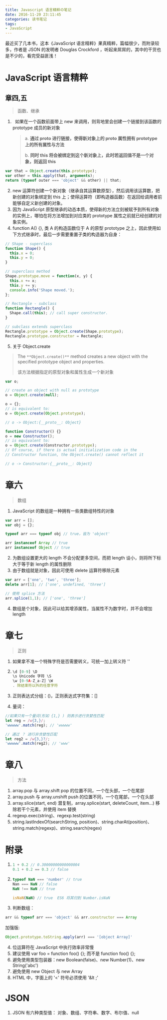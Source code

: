 ```yaml
---
title: Javascript 语言精粹の笔记
date: 2016-11-20 23:11:45
categories: 读书笔记
tags:
- JavaScript
---
```


最近买了几本书，这本《JavaScript 语言精粹》果真精粹，篇幅很少，而附录较多，作者是 JSON 的发明者 Douglas Crockford ，听起来屌屌的，其中的干货也是不少的，看完受益匪浅！
<!-- more -->
# JavaScript 语言精粹

## 章四,五

> 函数、继承

1.   如果在一个函数前面带上 new 来调用，则背地里会创建一个链接到该函数的 prototype 成员的新对象

   > a. **通过 __proto__ 进行链接，使得新对象上的 __proto__ 属性拥有 prototype 上的所有属性与方法**
   >
   > b. **同时 this 将会被绑定到这个新对象上，此时若返回值不是一个对象，则返回 this**

```js
var that = Object.create(this.prototype);
var other = this.apply(that, arguments);
return (typeof outer === 'object' && other) || that;
```



2. new 运算符创建一个新对象（继承自其运算数原型），然后调用该运算数，把新创建的对象绑定到 this 上；使得运算符（即构造器函数）在返回给调用者前能够自定义新创建的对象。
3. 因为 JavaScript 原型继承的动态本质，使得新的方法立刻被赋予到所有对象的实例上，哪怕在将方法增加到对应类的 prototype 属性之前就已经创建的对象实例。
4. function A() {}, 类 A 的构造函数位于 A 的原型 prototype 之上，因此使用如下方式继承时，最后一步需要重置子类的构造器为自身：

```js
// Shape - superclass
function Shape() {
  this.x = 0;
  this.y = 0;
}

// superclass method
Shape.prototype.move = function(x, y) {
  this.x += x;
  this.y += y;
  console.info('Shape moved.');
};

// Rectangle - subclass
function Rectangle() {
  Shape.call(this); // call super constructor.
}

// subclass extends superclass
Rectangle.prototype = Object.create(Shape.prototype);
Rectangle.prototype.constructor = Rectangle;
```

5. 关于 Object.create

> The `**Object.create()**` method creates a new object with the specified prototype object and properties.
>
> 该方法根据指定的原型对象和属性生成一个新对象

```js
var o;

// create an object with null as prototype
o = Object.create(null);

o = {};
// is equivalent to:
o = Object.create(Object.prototype);

// o -> Object:{__proto__: Object}

function Constructor() {}
o = new Constructor();
// is equivalent to:
o = Object.create(Constructor.prototype);
// Of course, if there is actual initialization code in the
// Constructor function, the Object.create() cannot reflect it

// o -> Constructor:{__proto__: Object}

```



# 章六

> 数组



1. JavaScript 的数组是一种拥有一些类数组特性的对象

```js
var arr = [];
var obj = {};

typeof arr === typeof obj // true，皆为 'object'

arr instanceof Array // true
arr instanceof Object // true

```

2. 为数组设置更大的 length 不会分配更多空间，而把 length 设小，则将所下标大于等于新 length 的属性删除
3. 由于数组就是对象，因此可使用 delete 运算符移除元素

```js
var arr = ['one', 'two', 'three'];
delete arr[1]; // ['one', undefined, 'three']

// 使用 splice 方法
arr.splice(1,1); // ['one', 'three']
```

4. 数组是个对象，因此可以给其增添属性，当属性不为数字时，并不会增加 length



# 章七

> 正则

1. 如果拿不准一个特殊字符是否需要转义，可统一加上转义符  '\'

2. ```js
   \d [0-9] \D
   \s Unicode 字符 \S
   \w [0-9A-Z_a-Z] \W
   . 除结束符以外的任意字符
   ```

3. 正则表达式分组：()，正则表达式字符集：[]

4. 量词：

```js
//如果只有一个量词(形如 {1,} ) 则表示进行贪婪性匹配
let reg = /w{3,}/;
'wwwww'.match(reg); // 'wwwww'

// 通过 ？ 进行非贪婪性匹配
let reg2 = /w{3,}?/;
'wwwww'.match(reg2); // 'www'

```



# 章八

> 方法

1. array.pop 与 array.shift pop 的位置不同，一个在头部，一个在尾部
2. array.push 与 array.unshift push 的位置不同，一个在尾部，一个在头部
3. array.slice(start, end) 潜复制，array.splice(start, deleteCount, item...) 移除若干个元素，并使用 item 替换
4. regexp.exec(string)、regexp.test(string)
5. string.lastIndexOf(searchString, position)、string.charAt(position)、string.match(regexp)、string.search(regex)

# 附录

1. ```js
   1 + 0.2 // 0.30000000000000004
   0.1 + 0.2 == 0.3 // false

   ```

2. ```js
   typeof NaN === 'number' // true
   Nan === NaN // false
   NaN !== NaN // true

   isNaN(NaN) // true  ES6 将其归到 Number.isNaN
   ```

3. 判断数组：

```js
arr && typeof arr === 'object' && arr.constructor === Array

```

加强版:

```js
Object.prototype.toString.apply(arr) === '[object Array]'

```

4. 位运算符在 JavaScript 中执行效率非常慢
5. 建议使用 var foo = function foo() {}; 而不是 function foo() {};
6. 避免使用类型包装器：new Boolean(false)、new Number(1)、new String('abc')
7. 避免使用 new Object 与 new Array
8. HTML 中，字面上的 '<' 符号必须使用 '&lt ;'

# JSON

1. JSON 有六种类型值： 对象、数组、字符串、数字、布尔值、null
